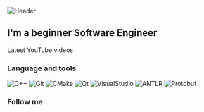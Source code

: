 ![Header](https://github.com/PACCBET23/PACCBET23/blob/main/assets/d7edffc834d853933e80a9715a45b8b9%20(online-video-cutter.com)%20(1).gif)

## I'm a beginner Software Engineer
Latest YouTube videos

### Language and tools
![C++](https://img.shields.io/badge/-C++-09283E?style=for-the-badge&logo=C%2b%2b&logoColor=5B418A)
![Git](https://img.shields.io/badge/-Git-09283E?style=for-the-badge&logo=Git&logoColor=5B418A)
![CMake](https://img.shields.io/badge/-CMake-09283E?style=for-the-badge&logo=CMake&logoColor=FF8080)
![Qt](https://img.shields.io/badge/-Qt-09283E?style=for-the-badge&logo=Qt&logoColor=40C951)
![VisualStudio](https://img.shields.io/badge/-Qt-09283E?style=for-the-badge&logo=VisualStudio&logoColor=40C951)
![ANTLR](https://img.shields.io/badge/-ANTLR-09283E?style=for-the-badge&logo=ANTLR&logoColor=80B3FF)
![Protobuf](https://img.shields.io/badge/-Protobuf-09283E?style=for-the-badge&logo=Protobuf&logoColor=2F2F2F)

### Follow me

